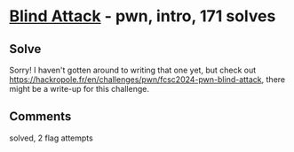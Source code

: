[Blind Attack](challenge_files/README.md) - pwn, intro, 171 solves
===


## Solve

Sorry! I haven't gotten around to writing that one yet, but check out https://hackropole.fr/en/challenges/pwn/fcsc2024-pwn-blind-attack, there might be a write-up for this challenge.

## Comments

solved, 2 flag attempts